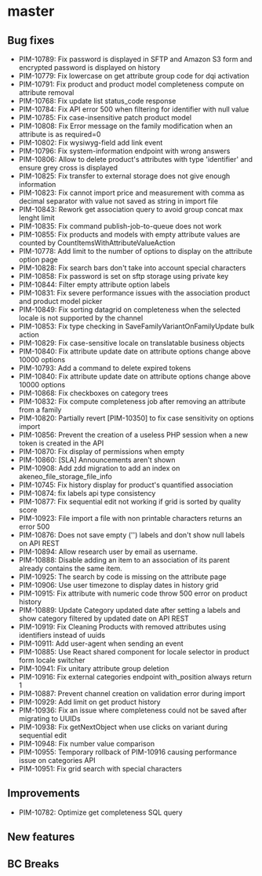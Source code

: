 # master

## Bug fixes

- PIM-10789: Fix password is displayed in SFTP and Amazon S3 form and encrypted password is displayed on history
- PIM-10779: Fix lowercase on get attribute group code for dqi activation
- PIM-10791: Fix product and product model completeness compute on attribute removal
- PIM-10768: Fix update list status_code response
- PIM-10784: Fix API error 500 when filtering for identifier with null value
- PIM-10785: Fix case-insensitive patch product model
- PIM-10808: Fix Error message on the family modification when an attribute is as required=0
- PIM-10802: Fix wysiwyg-field add link event
- PIM-10796: Fix system-information endpoint with wrong answers
- PIM-10806: Allow to delete product's attributes with type 'identifier' and ensure grey cross is displayed
- PIM-10825: Fix transfer to external storage does not give enough information
- PIM-10823: Fix cannot import price and measurement with comma as decimal separator with value not saved as string in import file
- PIM-10843: Rework get association query to avoid group concat max lenght limit
- PIM-10835: Fix command publish-job-to-queue does not work
- PIM-10855: Fix products and models with empty attribute values are counted by CountItemsWithAttributeValueAction
- PIM-10778: Add limit to the number of options to display on the attribute option page
- PIM-10828: Fix search bars don't take into account special characters
- PIM-10858: Fix password is set on sftp storage using private key
- PIM-10844: Filter empty attribute option labels
- PIM-10831: Fix severe performance issues with the association product and product model picker
- PIM-10849: Fix sorting datagrid on completeness when the selected locale is not supported by the channel
- PIM-10853: Fix type checking in SaveFamilyVariantOnFamilyUpdate bulk action
- PIM-10829: Fix case-sensitive locale on translatable business objects
- PIM-10840: Fix attribute update date on attribute options change above 10000 options
- PIM-10793: Add a command to delete expired tokens
- PIM-10840: Fix attribute update date on attribute options change above 10000 options 
- PIM-10868: Fix checkboxes on category trees
- PIM-10832: Fix compute completeness job after removing an attribute from a family
- PIM-10820: Partially revert [PIM-10350] to fix case sensitivity on options import
- PIM-10856: Prevent the creation of a useless PHP session when a new token is created in the API
- PIM-10870: Fix display of permissions when empty
- PIM-10860: [SLA] Announcements aren't shown
- PIM-10908: Add zdd migration to add an index on akeneo_file_storage_file_info
- PIM-10745: Fix history display for product's quantified association
- PIM-10874: fix labels api type consistency
- PIM-10877: Fix sequential edit not working if grid is sorted by quality score
- PIM-10923: File import a file with non printable characters returns an error 500
- PIM-10876: Does not save empty ('') labels and don't show null labels on API REST
- PIM-10894: Allow research user by email as username.
- PIM-10888: Disable adding an item to an association of its parent already contains the same item.
- PIM-10925: The search by code is missing on the attribute page
- PIM-10906: Use user timezone to display dates in history grid
- PIM-10915: Fix attribute with numeric code throw 500 error on product history
- PIM-10889: Update Category updated date after setting a labels and show category filtered by updated date on API REST 
- PIM-10919: Fix Cleaning Products with removed attributes using identifiers instead of uuids
- PIM-10911: Add user-agent when sending an event
- PIM-10885: Use React shared component for locale selector in product form locale switcher
- PIM-10941: Fix unitary attribute group deletion
- PIM-10916: Fix external categories endpoint with_position always return 1
- PIM-10887: Prevent channel creation on validation error during import
- PIM-10929: Add limit on get product history
- PIM-10936: Fix an issue where completeness could not be saved after migrating to UUIDs
- PIM-10938: Fix getNextObject when use clicks on variant during sequential edit
- PIM-10948: Fix number value comparison
- PIM-10955: Temporary rollback of PIM-10916 causing performance issue on categories API
- PIM-10951: Fix grid search with special characters

## Improvements

- PIM-10782: Optimize get completeness SQL query

## New features

## BC Breaks
